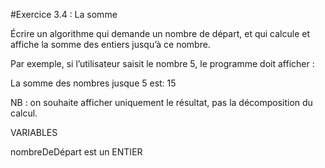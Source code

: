 #Exercice 3.4 : La somme

Écrire un algorithme qui demande un nombre de départ, et qui calcule et affiche la somme des entiers jusqu’à ce nombre.

Par exemple, si l’utilisateur saisit le nombre 5, le programme doit afficher :

La somme des nombres jusque 5 est: 15

NB : on souhaite afficher uniquement le résultat, pas la décomposition du calcul.

VARIABLES

nombreDeDépart est un ENTIER